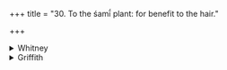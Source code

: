 +++
title = "30. To the śamī́ plant: for benefit to the hair."

+++

<details><summary>Whitney</summary>

### Comment
Found also in Pāipp. xix. Verse 1 is wholly unconnected in meaning with the others, nor do these clearly belong together. Used by Kāuś. (66. 15) in the savayajñas, at a sava called pāunaḥśila (pāunasira, comm.); and vs. 2 (2 and 3, comm.) in a remedial rite (31. 1).


### Translations
Translated: Ludwig, p. 512; Florenz, 288 or 40; Griffith, i. 261.—See also Bergaigne-Henry, Manuel, p. 151.
</details>

<details><summary>Griffith</summary>

A charm to promote the growth of hair
</details>
